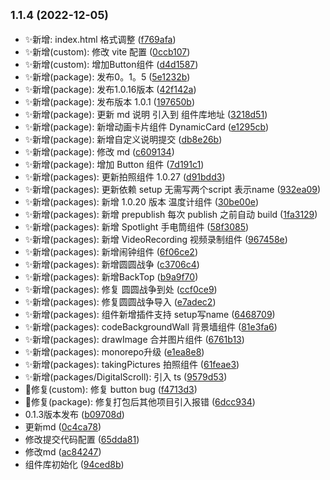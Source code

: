 ## <small>1.1.4 (2022-12-05)</small>

* ✨新增: index.html 格式调整 ([f769afa](https://github.com/2401345934/vue3-alan-vite-component/commit/f769afa))
* ✨新增(custom): 修改 vite 配置 ([0ccb107](https://github.com/2401345934/vue3-alan-vite-component/commit/0ccb107))
* ✨新增(custom): 增加Button组件 ([d4d1587](https://github.com/2401345934/vue3-alan-vite-component/commit/d4d1587))
* ✨新增(package): 发布0。1。5 ([5e1232b](https://github.com/2401345934/vue3-alan-vite-component/commit/5e1232b))
* ✨新增(package): 发布1.0.16版本 ([42f142a](https://github.com/2401345934/vue3-alan-vite-component/commit/42f142a))
* ✨新增(package): 发布版本 1.0.1 ([197650b](https://github.com/2401345934/vue3-alan-vite-component/commit/197650b))
* ✨新增(package): 更新 md 说明 引入到 组件库地址 ([3218d51](https://github.com/2401345934/vue3-alan-vite-component/commit/3218d51))
* ✨新增(package): 新增动画卡片组件 DynamicCard ([e1295cb](https://github.com/2401345934/vue3-alan-vite-component/commit/e1295cb))
* ✨新增(package): 新增自定义说明提交 ([db8e26b](https://github.com/2401345934/vue3-alan-vite-component/commit/db8e26b))
* ✨新增(package): 修改 md ([c609134](https://github.com/2401345934/vue3-alan-vite-component/commit/c609134))
* ✨新增(package): 增加 Button 组件 ([7d191c1](https://github.com/2401345934/vue3-alan-vite-component/commit/7d191c1))
* ✨新增(packages): 更新拍照组件 1.0.27 ([d91bdd3](https://github.com/2401345934/vue3-alan-vite-component/commit/d91bdd3))
* ✨新增(packages): 更新依赖 setup 无需写两个script 表示name ([932ea09](https://github.com/2401345934/vue3-alan-vite-component/commit/932ea09))
* ✨新增(packages): 新增 1.0.20 版本 温度计组件 ([30be00e](https://github.com/2401345934/vue3-alan-vite-component/commit/30be00e))
* ✨新增(packages): 新增 prepublish 每次 publish 之前自动 build ([1fa3129](https://github.com/2401345934/vue3-alan-vite-component/commit/1fa3129))
* ✨新增(packages): 新增 Spotlight 手电筒组件 ([58f3085](https://github.com/2401345934/vue3-alan-vite-component/commit/58f3085))
* ✨新增(packages): 新增 VideoRecording 视频录制组件 ([967458e](https://github.com/2401345934/vue3-alan-vite-component/commit/967458e))
* ✨新增(packages): 新增闹钟组件 ([6f06ce2](https://github.com/2401345934/vue3-alan-vite-component/commit/6f06ce2))
* ✨新增(packages): 新增圆圆战争 ([c3706c4](https://github.com/2401345934/vue3-alan-vite-component/commit/c3706c4))
* ✨新增(packages): 新增BackTop ([b9a9f70](https://github.com/2401345934/vue3-alan-vite-component/commit/b9a9f70))
* ✨新增(packages): 修复 圆圆战争到处 ([ccf0ce9](https://github.com/2401345934/vue3-alan-vite-component/commit/ccf0ce9))
* ✨新增(packages): 修复圆圆战争导入 ([e7adec2](https://github.com/2401345934/vue3-alan-vite-component/commit/e7adec2))
* ✨新增(packages): 组件新增插件支持 setup写name ([6468709](https://github.com/2401345934/vue3-alan-vite-component/commit/6468709))
* ✨新增(packages): codeBackgroundWall 背景墙组件 ([81e3fa6](https://github.com/2401345934/vue3-alan-vite-component/commit/81e3fa6))
* ✨新增(packages): drawImage 合并图片组件 ([6761b13](https://github.com/2401345934/vue3-alan-vite-component/commit/6761b13))
* ✨新增(packages): monorepo升级 ([e1ea8e8](https://github.com/2401345934/vue3-alan-vite-component/commit/e1ea8e8))
* ✨新增(packages): takingPictures 拍照组件 ([61feae3](https://github.com/2401345934/vue3-alan-vite-component/commit/61feae3))
* ✨新增(packages/DigitalScroll): 引入 ts ([9579d53](https://github.com/2401345934/vue3-alan-vite-component/commit/9579d53))
* 🐛修复(custom): 修复 button bug ([f4713d3](https://github.com/2401345934/vue3-alan-vite-component/commit/f4713d3))
* 🐛修复(package): 修复打包后其他项目引入报错 ([6dcc934](https://github.com/2401345934/vue3-alan-vite-component/commit/6dcc934))
* 0.1.3版本发布 ([b09708d](https://github.com/2401345934/vue3-alan-vite-component/commit/b09708d))
* 更新md ([0c4ca78](https://github.com/2401345934/vue3-alan-vite-component/commit/0c4ca78))
* 修改提交代码配置 ([65dda81](https://github.com/2401345934/vue3-alan-vite-component/commit/65dda81))
* 修改md ([ac84247](https://github.com/2401345934/vue3-alan-vite-component/commit/ac84247))
* 组件库初始化 ([94ced8b](https://github.com/2401345934/vue3-alan-vite-component/commit/94ced8b))



